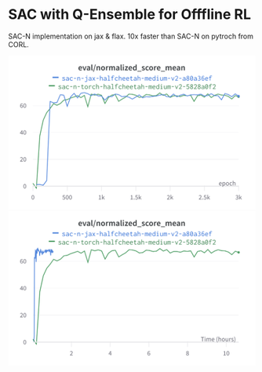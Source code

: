# SAC with Q-Ensemble for Offfline RL

SAC-N implementation on jax & flax. 10x faster than SAC-N on pytroch from CORL.

![return_epochs](images/score_epochs.png)
![return_time](images/score_wall_time.png)